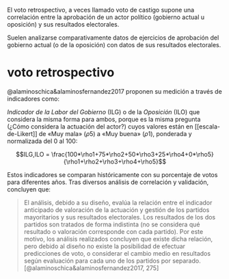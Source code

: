 El voto retrospectivo, a veces llamado voto de castigo supone una correlación entre la aprobación de un actor político (gobierno actual u oposición) y sus resultados electorales.

Suelen analizarse comparativamente datos de ejercicios de aprobación del gobierno actual (o de la oposición) con datos de sus resultados electorales.

# voto retrospectivo

@alaminoschica&alaminosfernandez2017 proponen su medición a través de indicadores como:

*Indicador de la Labor del Gobierno* (ILG) o de la *Oposición* (ILO) que considera la misma forma para ambos, porque es la misma pregunta (¿Cómo considera la actuación del actor?) cuyos valores están en [[escala-de-Likert]] de «Muy mala» ($\rho5$) a «Muy buena» ($\rho1$), ponderada y normalizada del 0 al 100:

$$ILG,ILO = \frac{100*\rho1+75*\rho2+50*\rho3+25*\rho4+0*\rho5}{\rho1+\rho2+\rho3+\rho4+\rho5}$$

Estos indicadores se comparan históricamente con su porcentaje de votos para diferentes años. Tras diversos análisis de correlación y validación, concluyen que:

>El análisis, debido a su diseño, evalúa la relación entre el indicador anticipado de valoración de la actuación y gestión de los partidos mayoritarios y sus resultados electorales. Los resultados de los dos partidos son tratados de forma indistinta (no se considera qué resultado o valoración corresponde con cada partido). Por este motivo, los análisis realizados concluyen que existe dicha relación, pero debido al diseño no existe la posibilidad de efectuar predicciones de voto, o considerar el cambio medio en resultados según evaluación para cada uno de los partidos por separado. [@alaminoschica&alaminosfernandez2017, 275]

